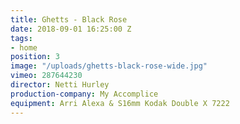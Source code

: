 ```yaml
---
title: Ghetts - Black Rose
date: 2018-09-01 16:25:00 Z
tags:
- home
position: 3
image: "/uploads/ghetts-black-rose-wide.jpg"
vimeo: 287644230
director: Netti Hurley
production-company: My Accomplice
equipment: Arri Alexa & S16mm Kodak Double X 7222
---
```


